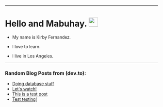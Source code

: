 
<img src="https://komarev.com/ghpvc/?username=kirbygit&style=flat-square&color=blue" alt=""/>

---
<h1>
  Hello and Mabuhay.
  <img src="https://media.giphy.com/media/hvRJCLFzcasrR4ia7z/giphy.gif" width="30px"/>
</h1>

- My name is Kirby Fernandez.

- I love to learn.

- I live in Los Angeles.

---

### Random Blog Posts from (dev.to):
<!-- BLOG-POST-LIST:START -->
- [Doing database stuff](https://dev.to/ben/doing-database-stuff-1k4e)
- [Let&#39;s watch!](https://dev.to/ben/lets-watch-2gi7)
- [This is a test post](https://dev.to/ben/this-is-a-test-post-405h)
- [Test testing!](https://dev.to/ben/test-testing-45jl)
<!-- BLOG-POST-LIST:END -->
